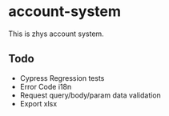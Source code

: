 # account-system
This is zhys account system.

## Todo

- Cypress Regression tests
- Error Code i18n
- Request query/body/param data validation
- Export xlsx
